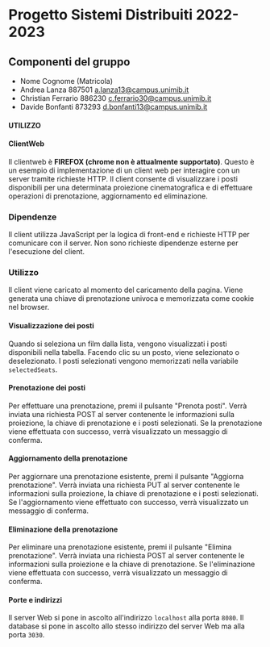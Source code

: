 # Progetto Sistemi Distribuiti 2022-2023



## Componenti del gruppo

* Nome Cognome (Matricola) <email>
* Andrea Lanza	887501 a.lanza13@campus.unimib.it
* Christian Ferrario  886230 c.ferrario30@campus.unimib.it
* Davide Bonfanti  873293 d.bonfanti13@campus.unimib.it

#### UTILIZZO

#### ClientWeb
Il clientweb è **FIREFOX (chrome non è attualmente supportato)**.
Questo è un esempio di implementazione di un client web per interagire con un server tramite richieste HTTP. Il client consente di visualizzare i posti disponibili per una determinata proiezione cinematografica e di effettuare operazioni di prenotazione, aggiornamento ed eliminazione.

### Dipendenze
Il client utilizza JavaScript per la logica di front-end e richieste HTTP per comunicare con il server. Non sono richieste dipendenze esterne per l'esecuzione del client.

### Utilizzo
Il client viene caricato al momento del caricamento della pagina. Viene generata una chiave di prenotazione univoca e memorizzata come cookie nel browser.

#### Visualizzazione dei posti
Quando si seleziona un film dalla lista, vengono visualizzati i posti disponibili nella tabella. Facendo clic su un posto, viene selezionato o deselezionato. I posti selezionati vengono memorizzati nella variabile `selectedSeats`.

#### Prenotazione dei posti
Per effettuare una prenotazione, premi il pulsante "Prenota posti". Verrà inviata una richiesta POST al server contenente le informazioni sulla proiezione, la chiave di prenotazione e i posti selezionati. Se la prenotazione viene effettuata con successo, verrà visualizzato un messaggio di conferma.

#### Aggiornamento della prenotazione
Per aggiornare una prenotazione esistente, premi il pulsante "Aggiorna prenotazione". Verrà inviata una richiesta PUT al server contenente le informazioni sulla proiezione, la chiave di prenotazione e i posti selezionati. Se l'aggiornamento viene effettuato con successo, verrà visualizzato un messaggio di conferma.

#### Eliminazione della prenotazione
Per eliminare una prenotazione esistente, premi il pulsante "Elimina prenotazione". Verrà inviata una richiesta POST al server contenente le informazioni sulla proiezione e la chiave di prenotazione. Se l'eliminazione viene effettuata con successo, verrà visualizzato un messaggio di conferma.

#### Porte e indirizzi

Il server Web si pone in ascolto all'indirizzo `localhost` alla porta `8080`. Il database si pone in ascolto allo stesso indirizzo del server Web ma alla porta `3030`.
